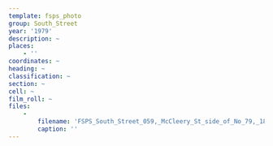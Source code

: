 ```yaml
---
template: fsps_photo
group: South_Street
year: '1979'
description: ~
places:
    - ''
coordinates: ~
heading: ~
classification: ~
section: ~
cell: ~
film_roll: ~
files:
    -
        filename: 'FSPS_South_Street_059,_McCleery_St_side_of_No_79,_18-2-A,_1979.png'
        caption: ''
---
```

